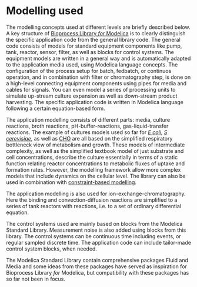 # Modelling used

The modelling concepts used at different levels are briefly described below. A key structure of
[Bioprocess Library *for* Modelica](https://www.openmodelica.org/images/M_images/OpenModelicaWorkshop_2021/Design%20aspects%20of%20BPL%20v4b.pdf)
is to clearly distinguish the specific application code from the general library code. 
The general code consists of models for standard equipment components like pump, tank, reactor, sensor, filter, 
as well as blocks for control systems. The equipment models are written in a general way and is 
automatically adapted to the application media used, using Modelica language concepts. The configuration 
of the process setup for batch, fedbatch, or continuos operation, and in combination with filter or chromatography step, 
is done on a high-level connecting equipment components using pipes for media and cables for signals. 
You can even model a series of processing units to simulate up-stream culture expansion as well as down-stream product harvesting.
The specific application code is written in Modelica language following a certain equation-based form. 

The application modelling consists of different parts: media, culture reactions, broth reactions, pH-buffer-reactions,
gas-liquid-transfer reactions. The example of cultures models used so far for 
[*E coli*](https://aiche.onlinelibrary.wiley.com/doi/abs/10.1021/bp9801087), 
[*S cerevisiae*](https://onlinelibrary.wiley.com/doi/10.1002/bit.260280620), 
as well as 
[CHO](https://www.sciencedirect.com/science/article/abs/pii/S1369703X12003105) 
are all based on the simplified respiratory bottleneck view of metabolism and growth.  These models 
of intermediate complexity, as well as the simplified textbook model of just substrate and cell concentrations, 
describe the culture  essentially in terms of a static function relating reactor concentrations to metabolic fluxes 
of uptake and formation rates. However, the modelling framework allow more complex models that include dynamics 
on the cellular level. The library can also be used in combination with 
[constraint-based modelling](http://users.abo.fi/khaggblo/npcw21/submissions/P18_Axelsson.pdf).

The  application modelling is also used for ion-exchange-chromatography. Here the binding and convection-diffusion reactions 
are simplified to a series of tank reactors with reactions, i.e. to a set of ordinary differential equation.  

The control systems used are mainly based on blocks from the Modelica Standard Library. Measurement noise is also 
added using blocks from this library. The control systems can be continuous time including events, or regular sampled discrete time.
The application code can include tailor-made control system blocks, when needed.

The Modelica Standard Library contain comprehensive packages Fluid and Media and some ideas from these packages have served as inspiration for Bioprocess Library *for* Modelica, but compatibility with these packages has so far not been in focus.

